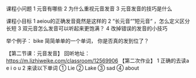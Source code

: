 课程小问题 
1 元音有哪些 
2 为什么重视元音发音 
3 元音发音的技巧是什么 

课程小目标 
1 aeiou的正确发音竟然是这样的 
2 “长元音“”短元音“ ，怎么定义区分长短 
3 双元音怎么发音可以听起来更饱满？ 
4 改掉错误的发音的小技巧 

举个例子： 
bike 简简单单的一个单词， 你是否真的发到位了？ 

【第二节课：元音发音】
回听地址：https://m.lizhiweike.com/classroom/12569906 
【第二次作业】
1 正确的去读a e i o u 
2 来读以下单词 
① Lie 
② Lake 
③ sad 
④ about 